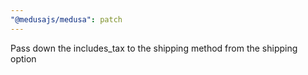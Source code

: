 ```yaml
---
"@medusajs/medusa": patch
---
```


Pass down the includes_tax to the shipping method from the shipping option
